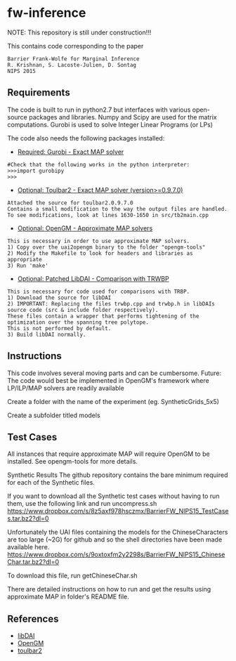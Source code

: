 # fw-inference

NOTE: This repository is still under construction!!!


This contains code corresponding to the paper
```
Barrier Frank-Wolfe for Marginal Inference
R. Krishnan, S. Lacoste-Julien, D. Sontag
NIPS 2015
```
## Requirements
The code is built to run in python2.7 but interfaces with various open-source packages and libraries. 
Numpy and Scipy are used for the matrix computations. 
Gurobi is used to solve Integer Linear Programs (or LPs)

The code also needs the following packages installed:
* [Required: Gurobi - Exact MAP solver](http://www.gurobi.com/)

```
#Check that the following works in the python interpreter:
>>>import gurobipy
>>>
```
* [Optional: Toulbar2 - Exact MAP solver (version>=0.9.7.0)](https://mulcyber.toulouse.inra.fr/projects/toulbar2/)
```
Attached the source for toulbar2.0.9.7.0 
Contains a small modification to the way the output files are handled.
To see modifications, look at lines 1630-1650 in src/tb2main.cpp
```

* [Optional: OpenGM - Approximate MAP solvers](http://hci.iwr.uni-heidelberg.de/opengm2/)
```
This is necessary in order to use approximate MAP solvers. 
1) Copy over the uai2opengm binary to the folder "opengm-tools" 
2) Modify the Makefile to look for headers and libraries as appropriate
3) Run 'make'
```

* [Optional: Patched LibDAI - Comparison with TRWBP](https://staff.fnwi.uva.nl/j.m.mooij/libDAI/)
```
This is necessary for code used for comparisons with TRBP. 
1) Download the source for libDAI
2) IMPORTANT: Replacing the files trwbp.cpp and trwbp.h in libDAIs source code (src & include folder respectively). 
These files contain a wrapper that performs tightening of the optimization over the spanning tree polytope. 
This is not performed by default.
3) Build libDAI normally. 
```


## Instructions
This code involves several moving parts and can be cumbersome. 
Future: The code would best be implemented in OpenGM's framework where LP/ILP/MAP solvers are readily available 

Create a folder with the name of the experiment (eg. SyntheticGrids_5x5)

Create a subfolder titled models

## Test Cases
All instances that require approximate MAP will require OpenGM to be installed. See opengm-tools for
more details. 

Synthetic Results
The github repository contains the bare minimum required for each of the Synthetic files.

If you want to download all the Synthetic test cases without having to run them, 
use the following link and run uncompress.sh
https://www.dropbox.com/s/8z5axf978hsczmx/BarrierFW_NIPS15_TestCases.tar.bz2?dl=0

Unfortunately the UAI files containing the models for the ChineseCharacters are too large (~2G) for github
and so the shell directories have been made available here. 
https://www.dropbox.com/s/9oxtoxfm2y2298s/BarrierFW_NIPS15_ChineseChar.tar.bz2?dl=0

To download this file, run getChineseChar.sh

There are detailed instructions on how to run and get the results using approximate MAP in folder's README file.


## References
- [libDAI](https://staff.fnwi.uva.nl/j.m.mooij/libDAI/)
- [OpenGM](http://hci.iwr.uni-heidelberg.de/opengm2/)
- [toulbar2](https://mulcyber.toulouse.inra.fr/)
